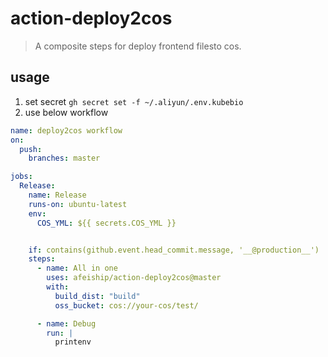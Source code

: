 # action-deploy2cos
> A composite steps for deploy frontend filesto cos.

## usage
1. set secret `gh secret set -f ~/.aliyun/.env.kubebio`
2. use below workflow
```yml
name: deploy2cos workflow
on:
  push:
    branches: master

jobs:
  Release:
    name: Release
    runs-on: ubuntu-latest
    env:
      COS_YML: ${{ secrets.COS_YML }}


    if: contains(github.event.head_commit.message, '__@production__')
    steps:
      - name: All in one
        uses: afeiship/action-deploy2cos@master
        with:
          build_dist: "build"
          oss_bucket: cos://your-cos/test/

      - name: Debug
        run: |
          printenv
```
